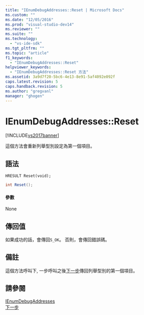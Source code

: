 ```yaml
---
title: "IEnumDebugAddresses::Reset | Microsoft Docs"
ms.custom: ""
ms.date: "12/05/2016"
ms.prod: "visual-studio-dev14"
ms.reviewer: ""
ms.suite: ""
ms.technology: 
  - "vs-ide-sdk"
ms.tgt_pltfrm: ""
ms.topic: "article"
f1_keywords: 
  - "IEnumDebugAddresses::Reset"
helpviewer_keywords: 
  - "IEnumDebugAddresses::Reset 方法"
ms.assetid: 3a9d7f20-5bc6-4e13-8e91-5af4092e092f
caps.latest.revision: 5
caps.handback.revision: 5
ms.author: "gregvanl"
manager: "ghogen"
---
```

# IEnumDebugAddresses::Reset
[!INCLUDE[vs2017banner](../../../code-quality/includes/vs2017banner.md)]

這個方法會重新列舉型別設定為第一個項目。  
  
## 語法  
  
```cpp#  
HRESULT Reset(void);  
```  
  
```c#  
int Reset();  
```  
  
#### 參數  
 None  
  
## 傳回值  
 如果成功的話，會傳回`S_OK`。 否則，會傳回錯誤碼。  
  
## 備註  
 這個方法呼叫下, 一步呼叫之後[下一步](../Topic/IEnumDebugAddresses::Next.md)傳回列舉型別的第一個項目。  
  
## 請參閱  
 [IEnumDebugAddresses](../../../extensibility/debugger/reference/ienumdebugaddresses.md)   
 [下一步](../Topic/IEnumDebugAddresses::Next.md)